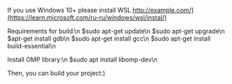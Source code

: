 If you use Windows 10+ please install WSL
<http://example.com/](https://learn.microsoft.com/ru-ru/windows/wsl/instal/)>

Requirements for build:\n
$sudo apt-get update\n
$sudo apt-get upgrade\n
$apt-get install gdb\n
$sudo apt-get install gcc\n
$sudo apt-get install build-essential\n

Install OMP library:\n
$sudo apt install libomp-dev\n

Then, you can build your project:)
